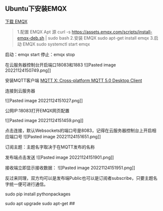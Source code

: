 
## Ubuntu下安装EMQX
[下载 EMQX](https://www.emqx.io/zh/downloads?os=Ubuntu)


>1.配置 EMQX Apt 源
>curl -s https://assets.emqx.com/scripts/install-emqx-deb.sh | sudo bash
>2.安装 EMQX
>sudo apt-get install emqx
>3.启动 EMQX
>sudo systemctl start emqx

启动：emqx start
停止：emqx stop

在云服务器控制台开启端口18083和1883
![[Pasted image 20221124150749.png]]


安装MQTT客户端
[MQTT X: Cross-platform MQTT 5.0 Desktop Client](https://mqttx.app/)

连接到云服务器

![[Pasted image 20221124151027.png]]

公网IP:18083打开EMQX网页配置

![[Pasted image 20221124151459.png]]


点击连接，默认Websockets的端口号是8083，记得在云服务器控制台上开启相应端口号
![[Pasted image 20221124151651.png]]

订阅主题：主题名字取决于在MQTT发布的名称


发布端点击发送
![[Pasted image 20221124151901.png]]

接收端立即显示接收数据：
![[Pasted image 20221124151951.png]]

反过来同理，双方均可以是发布端Public也可以是订阅者subscribe，只要主题名字统一便可进行通信。


sudo pip install  pythonpackages

sudo apt upgrade
sudo apt-get ##








